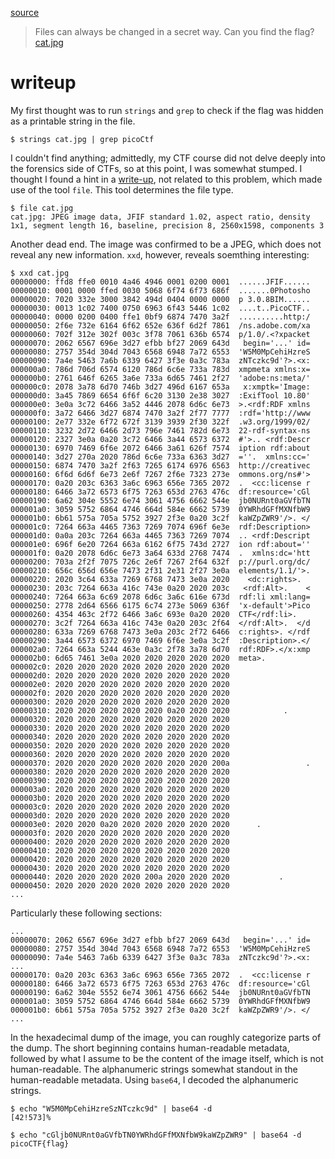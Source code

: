 [source](https://play.picoctf.org/practice/challenge/186?bookmarked=0&page=1&search=information)
> Files can always be changed in a secret way. Can you find the flag? [cat.jpg](https://mercury.picoctf.net/static/b4d62f6e431dc8e563309ea8c33a06b3/cat.jpg)

# writeup
My first thought was to run `strings` and `grep` to check if the flag was hidden as a printable string in the file.
```
$ strings cat.jpg | grep picoCtf

```

I couldn't find anything; admittedly, my CTF course did not delve deeply into the forensics side of CTFs, so at this point, I was somewhat stumped. I thought I found a hint in a [write-up](https://github.com/ctfs/write-ups-2014/tree/master/plaid-ctf-2014/doge-stege), not related to this problem, which made use of the tool `file`. This tool determines the file type.
```
$ file cat.jpg
cat.jpg: JPEG image data, JFIF standard 1.02, aspect ratio, density 1x1, segment length 16, baseline, precision 8, 2560x1598, components 3
```

Another dead end. The image was confirmed to be a JPEG, which does not reveal any new information. `xxd`, however, reveals soemthing interesting:
```
$ xxd cat.jpg
00000000: ffd8 ffe0 0010 4a46 4946 0001 0200 0001  ......JFIF......
00000010: 0001 0000 ffed 0030 5068 6f74 6f73 686f  .......0Photosho
00000020: 7020 332e 3000 3842 494d 0404 0000 0000  p 3.0.8BIM......
00000030: 0013 1c02 7400 0750 6963 6f43 5446 1c02  ....t..PicoCTF..
00000040: 0000 0200 0400 ffe1 0bf9 6874 7470 3a2f  ..........http:/
00000050: 2f6e 732e 6164 6f62 652e 636f 6d2f 7861  /ns.adobe.com/xa
00000060: 702f 312e 302f 003c 3f78 7061 636b 6574  p/1.0/.<?xpacket
00000070: 2062 6567 696e 3d27 efbb bf27 2069 643d   begin='...' id=
00000080: 2757 354d 304d 7043 6568 6948 7a72 6553  'W5M0MpCehiHzreS
00000090: 7a4e 5463 7a6b 6339 6427 3f3e 0a3c 783a  zNTczkc9d'?>.<x:
000000a0: 786d 706d 6574 6120 786d 6c6e 733a 783d  xmpmeta xmlns:x=
000000b0: 2761 646f 6265 3a6e 733a 6d65 7461 2f27  'adobe:ns:meta/'
000000c0: 2078 3a78 6d70 746b 3d27 496d 6167 653a   x:xmptk='Image:
000000d0: 3a45 7869 6654 6f6f 6c20 3130 2e38 3027  :ExifTool 10.80'
000000e0: 3e0a 3c72 6466 3a52 4446 2078 6d6c 6e73  >.<rdf:RDF xmlns
000000f0: 3a72 6466 3d27 6874 7470 3a2f 2f77 7777  :rdf='http://www
00000100: 2e77 332e 6f72 672f 3139 3939 2f30 322f  .w3.org/1999/02/
00000110: 3232 2d72 6466 2d73 796e 7461 782d 6e73  22-rdf-syntax-ns
00000120: 2327 3e0a 0a20 3c72 6466 3a44 6573 6372  #'>.. <rdf:Descr
00000130: 6970 7469 6f6e 2072 6466 3a61 626f 7574  iption rdf:about
00000140: 3d27 270a 2020 786d 6c6e 733a 6363 3d27  =''.  xmlns:cc='
00000150: 6874 7470 3a2f 2f63 7265 6174 6976 6563  http://creativec
00000160: 6f6d 6d6f 6e73 2e6f 7267 2f6e 7323 273e  ommons.org/ns#'>
00000170: 0a20 203c 6363 3a6c 6963 656e 7365 2072  .  <cc:license r
00000180: 6466 3a72 6573 6f75 7263 653d 2763 476c  df:resource='cGl
00000190: 6a62 304e 5552 6e74 3061 4756 6662 544e  jb0NURnt0aGVfbTN
000001a0: 3059 5752 6864 4746 664d 584e 6662 5739  0YWRhdGFfMXNfbW9
000001b0: 6b61 575a 705a 5752 3927 2f3e 0a20 3c2f  kaWZpZWR9'/>. </
000001c0: 7264 663a 4465 7363 7269 7074 696f 6e3e  rdf:Description>
000001d0: 0a0a 203c 7264 663a 4465 7363 7269 7074  .. <rdf:Descript
000001e0: 696f 6e20 7264 663a 6162 6f75 743d 2727  ion rdf:about=''
000001f0: 0a20 2078 6d6c 6e73 3a64 633d 2768 7474  .  xmlns:dc='htt
00000200: 703a 2f2f 7075 726c 2e6f 7267 2f64 632f  p://purl.org/dc/
00000210: 656c 656d 656e 7473 2f31 2e31 2f27 3e0a  elements/1.1/'>.
00000220: 2020 3c64 633a 7269 6768 7473 3e0a 2020    <dc:rights>.  
00000230: 203c 7264 663a 416c 743e 0a20 2020 203c   <rdf:Alt>.    <
00000240: 7264 663a 6c69 2078 6d6c 3a6c 616e 673d  rdf:li xml:lang=
00000250: 2778 2d64 6566 6175 6c74 273e 5069 636f  'x-default'>Pico
00000260: 4354 463c 2f72 6466 3a6c 693e 0a20 2020  CTF</rdf:li>.   
00000270: 3c2f 7264 663a 416c 743e 0a20 203c 2f64  </rdf:Alt>.  </d
00000280: 633a 7269 6768 7473 3e0a 203c 2f72 6466  c:rights>. </rdf
00000290: 3a44 6573 6372 6970 7469 6f6e 3e0a 3c2f  :Description>.</
000002a0: 7264 663a 5244 463e 0a3c 2f78 3a78 6d70  rdf:RDF>.</x:xmp
000002b0: 6d65 7461 3e0a 2020 2020 2020 2020 2020  meta>.
000002c0: 2020 2020 2020 2020 2020 2020 2020 2020                  
000002d0: 2020 2020 2020 2020 2020 2020 2020 2020                  
000002e0: 2020 2020 2020 2020 2020 2020 2020 2020                  
000002f0: 2020 2020 2020 2020 2020 2020 2020 2020                  
00000300: 2020 2020 2020 2020 2020 2020 2020 2020                  
00000310: 2020 2020 2020 2020 2020 0a20 2020 2020            .     
00000320: 2020 2020 2020 2020 2020 2020 2020 2020                  
00000330: 2020 2020 2020 2020 2020 2020 2020 2020                  
00000340: 2020 2020 2020 2020 2020 2020 2020 2020                  
00000350: 2020 2020 2020 2020 2020 2020 2020 2020                  
00000360: 2020 2020 2020 2020 2020 2020 2020 2020                  
00000370: 2020 2020 2020 2020 2020 2020 2020 200a                 .
00000380: 2020 2020 2020 2020 2020 2020 2020 2020                  
00000390: 2020 2020 2020 2020 2020 2020 2020 2020                  
000003a0: 2020 2020 2020 2020 2020 2020 2020 2020                  
000003b0: 2020 2020 2020 2020 2020 2020 2020 2020                  
000003c0: 2020 2020 2020 2020 2020 2020 2020 2020                  
000003d0: 2020 2020 2020 2020 2020 2020 2020 2020                  
000003e0: 2020 2020 0a20 2020 2020 2020 2020 2020      .           
000003f0: 2020 2020 2020 2020 2020 2020 2020 2020                  
00000400: 2020 2020 2020 2020 2020 2020 2020 2020                  
00000410: 2020 2020 2020 2020 2020 2020 2020 2020                  
00000420: 2020 2020 2020 2020 2020 2020 2020 2020                  
00000430: 2020 2020 2020 2020 2020 2020 2020 2020                  
00000440: 2020 2020 2020 2020 200a 2020 2020 2020           .      
00000450: 2020 2020 2020 2020 2020 2020 2020 2020                  
...
```

Particularly these following sections:
```
...
00000070: 2062 6567 696e 3d27 efbb bf27 2069 643d   begin='...' id=
00000080: 2757 354d 304d 7043 6568 6948 7a72 6553  'W5M0MpCehiHzreS
00000090: 7a4e 5463 7a6b 6339 6427 3f3e 0a3c 783a  zNTczkc9d'?>.<x:
...
00000170: 0a20 203c 6363 3a6c 6963 656e 7365 2072  .  <cc:license r
00000180: 6466 3a72 6573 6f75 7263 653d 2763 476c  df:resource='cGl
00000190: 6a62 304e 5552 6e74 3061 4756 6662 544e  jb0NURnt0aGVfbTN
000001a0: 3059 5752 6864 4746 664d 584e 6662 5739  0YWRhdGFfMXNfbW9
000001b0: 6b61 575a 705a 5752 3927 2f3e 0a20 3c2f  kaWZpZWR9'/>. </
...
```

In the hexadecimal dump of the image, you can roughly categorize parts of the dump. The short beginning contains human-readable metadata, followed by what I assume to be the content of the image itself, which is not human-readable. The alphanumeric strings somewhat standout in the human-readable metadata. Using `base64`, I decoded the alphanumeric strings.
```
$ echo "W5M0MpCehiHzreSzNTczkc9d" | base64 -d
[42!573]%               

$ echo "cGljb0NURnt0aGVfbTN0YWRhdGFfMXNfbW9kaWZpZWR9" | base64 -d
picoCTF{flag}
```

